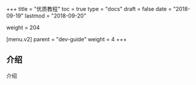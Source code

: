 +++
title = "优质教程"
toc = true
type = "docs"
draft = false
date = "2018-09-19"
lastmod = "2018-09-20"

weight = 204

[menu.v2]
  parent = "dev-guide"
  weight = 4
+++

## 介绍

介绍
